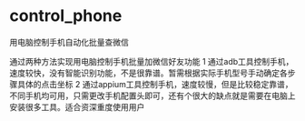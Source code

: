 # control_phone
用电脑控制手机自动化批量查微信


通过两种方法实现用电脑控制手机批量加微信好友功能
1 通过adb工具控制手机，速度较快，没有智能识别功能，不是很靠谱。暂需根据实际手机型号手动确定各步骤具体的点击坐标
2 通过appium工具控制手机，速度较慢，但是比较稳定靠谱，不同手机均可用，只需更改手机配置头即可，还有个很大的缺点就是需要在电脑上安装很多工具。适合资深重度使用用户
